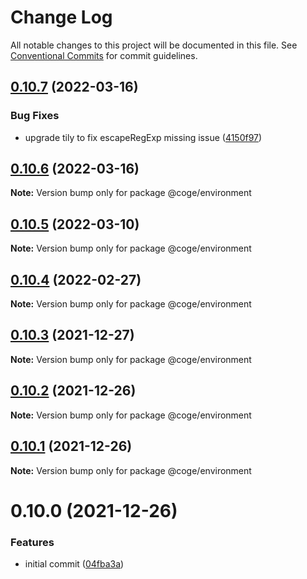 # Change Log

All notable changes to this project will be documented in this file.
See [Conventional Commits](https://conventionalcommits.org) for commit guidelines.

## [0.10.7](https://github.com/cogejs/coge/compare/@coge/environment@0.10.6...@coge/environment@0.10.7) (2022-03-16)


### Bug Fixes

* upgrade tily to fix escapeRegExp missing issue ([4150f97](https://github.com/cogejs/coge/commit/4150f971b7c602cd6c25794373701dd500bc7535))





## [0.10.6](https://github.com/cogejs/coge/compare/@coge/environment@0.10.5...@coge/environment@0.10.6) (2022-03-16)

**Note:** Version bump only for package @coge/environment





## [0.10.5](https://github.com/cogejs/coge/compare/@coge/environment@0.10.4...@coge/environment@0.10.5) (2022-03-10)

**Note:** Version bump only for package @coge/environment





## [0.10.4](https://github.com/cogejs/coge/compare/@coge/environment@0.10.3...@coge/environment@0.10.4) (2022-02-27)

**Note:** Version bump only for package @coge/environment





## [0.10.3](https://github.com/cogejs/coge/compare/@coge/environment@0.10.2...@coge/environment@0.10.3) (2021-12-27)

**Note:** Version bump only for package @coge/environment





## [0.10.2](https://github.com/cogejs/coge/compare/@coge/environment@0.10.1...@coge/environment@0.10.2) (2021-12-26)

**Note:** Version bump only for package @coge/environment





## [0.10.1](https://github.com/cogejs/coge/compare/@coge/environment@0.10.0...@coge/environment@0.10.1) (2021-12-26)

**Note:** Version bump only for package @coge/environment





# 0.10.0 (2021-12-26)


### Features

* initial commit ([04fba3a](https://github.com/cogejs/coge/commit/04fba3a3f5c8c7544243aeffbf933bb0dc4330b6))
